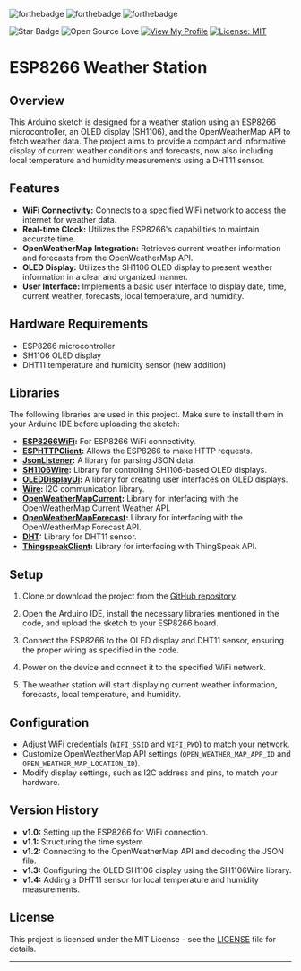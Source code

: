 ![forthebadge](https://forthebadge.com/images/badges/made-with-c-plus-plus.svg)
![forthebadge](https://forthebadge.com/images/badges/powered-by-black-magic.svg)
![forthebadge](https://forthebadge.com/images/badges/uh-oh-404-no-pages-or-badges.svg)

![Star Badge](https://img.shields.io/static/v1?label=%F0%9F%8C%9F&message=If%20Useful&style=style=flat&color=BC4E99)
![Open Source Love](https://badges.frapsoft.com/os/v1/open-source.svg?v=103)
[![View My Profile](https://img.shields.io/badge/View-My_Profile-green?logo=GitHub)](https://github.com/FrancaPh)
[![License: MIT](https://img.shields.io/badge/License-MIT-yellow.svg)](https://github.com/FrancaPh/esp8266-weather-station/blob/main/LICENSE)

# ESP8266 Weather Station

## Overview

This Arduino sketch is designed for a weather station using an ESP8266 microcontroller, an OLED display (SH1106), and the OpenWeatherMap API to fetch weather data. The project aims to provide a compact and informative display of current weather conditions and forecasts, now also including local temperature and humidity measurements using a DHT11 sensor.

## Features

- **WiFi Connectivity:** Connects to a specified WiFi network to access the internet for weather data.
- **Real-time Clock:** Utilizes the ESP8266's capabilities to maintain accurate time.
- **OpenWeatherMap Integration:** Retrieves current weather information and forecasts from the OpenWeatherMap API.
- **OLED Display:** Utilizes the SH1106 OLED display to present weather information in a clear and organized manner.
- **User Interface:** Implements a basic user interface to display date, time, current weather, forecasts, local temperature, and humidity.

## Hardware Requirements

- ESP8266 microcontroller
- SH1106 OLED display
- DHT11 temperature and humidity sensor (new addition)

## Libraries

The following libraries are used in this project. Make sure to install them in your Arduino IDE before uploading the sketch:

- **[ESP8266WiFi](https://github.com/esp8266/Arduino):** For ESP8266 WiFi connectivity.
- **[ESPHTTPClient](https://github.com/esp8266/Arduino/tree/master/libraries/ESP8266HTTPClient):** Allows the ESP8266 to make HTTP requests.
- **[JsonListener](https://github.com/esp8266/Arduino/tree/master/libraries/ESP8266JSON):** A library for parsing JSON data.
- **[SH1106Wire](https://github.com/ThingPulse/esp8266-oled-ssd1306):** Library for controlling SH1106-based OLED displays.
- **[OLEDDisplayUi](https://github.com/ThingPulse/esp8266-oled-ssd1306):** A library for creating user interfaces on OLED displays.
- **[Wire](https://www.arduino.cc/en/reference/wire):** I2C communication library.
- **[OpenWeatherMapCurrent](https://github.com/ThingPulse/esp8266-weather-station/tree/master):** Library for interfacing with the OpenWeatherMap Current Weather API.
- **[OpenWeatherMapForecast](https://github.com/ThingPulse/esp8266-weather-station/tree/master):** Library for interfacing with the OpenWeatherMap Forecast API.
- **[DHT](https://github.com/adafruit/DHT-sensor-library):** Library for DHT11 sensor.
- **[ThingspeakClient](https://github.com/mathworks/thingspeak-arduino):** Library for interfacing with ThingSpeak API.

## Setup

1. Clone or download the project from the [GitHub repository](https://github.com/FrancaPh/esp8266-weather-station).

2. Open the Arduino IDE, install the necessary libraries mentioned in the code, and upload the sketch to your ESP8266 board.

3. Connect the ESP8266 to the OLED display and DHT11 sensor, ensuring the proper wiring as specified in the code.

4. Power on the device and connect it to the specified WiFi network.

5. The weather station will start displaying current weather information, forecasts, local temperature, and humidity.

## Configuration

- Adjust WiFi credentials (`WIFI_SSID` and `WIFI_PWD`) to match your network.
- Customize OpenWeatherMap API settings (`OPEN_WEATHER_MAP_APP_ID` and `OPEN_WEATHER_MAP_LOCATION_ID`).
- Modify display settings, such as I2C address and pins, to match your hardware.

## Version History

- **v1.0:** Setting up the ESP8266 for WiFi connection.
- **v1.1:** Structuring the time system.
- **v1.2:** Connecting to the OpenWeatherMap API and decoding the JSON file.
- **v1.3:** Configuring the OLED SH1106 display using the SH1106Wire library.
- **v1.4:** Adding a DHT11 sensor for local temperature and humidity measurements.

## License

This project is licensed under the MIT License - see the [LICENSE](LICENSE) file for details.

---

